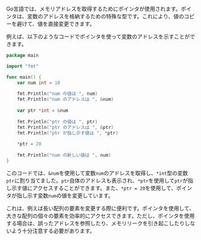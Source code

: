 Go言語では、メモリアドレスを取得するためにポインタが使用されます。ポインタは、変数のアドレスを格納するための特殊な型です。これにより、値のコピーを避けて、値を直接変更できます。

例えば、以下のようなコードでポインタを使って変数のアドレスを示すことができます。

```go
package main

import "fmt"

func main() {
    var num int = 10
    
    fmt.Println("num の値は ", num)
    fmt.Println("num のアドレスは ", &num)
    
    var ptr *int = &num
    
    fmt.Println("ptr の値は ", ptr)
    fmt.Println("ptr のアドレスは ", &ptr)
    fmt.Println("ptr が指し示す値は ", *ptr)
    
    *ptr = 20
    
    fmt.Println("num の新しい値は ", num)
}
```

このコードでは、`&num`を使用して変数`num`のアドレスを取得し、`*int`型の変数`ptr`に割り当てました。`ptr`自体のアドレスも表示され、`*ptr`を使用して`ptr`が指し示す値にアクセスすることができます。また、`*ptr = 20`を使用して、ポインタが指し示す変数`num`の値を変更しています。

これは、例えば長い配列の要素を変更する際に便利です。ポインタを使用して、大きな配列の個々の要素を効率的にアクセスできます。ただし、ポインタを使用する場合は、誤ったアドレスを参照したり、メモリリークを引き起こしたりしないよう十分注意する必要があります。